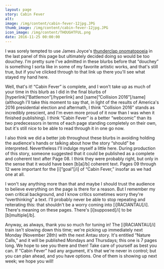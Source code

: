 ```yaml
---
layout: page
story: Cabin Fever
alt:
image: /img/content/cabin-fever-12jpg.JPG
thumb_image: /img/content/cabin-fever-12jpg.JPG
icon_image: /img/content/THOUGHTFUL.png
date: 2016-11-25 00:00:00
---
```



I was sorely tempted to use James Joyce's [thunderclap onomatopoeia](http://www.huffingtonpost.com/paul-anthony-jones/17-words-invented-by-james-joyce_b_6866424.html)&nbsp;in the last panel of this page but ultimately decided doing so would be too douchey. I'm pretty sure I've admitted in these blurbs before that “douchey” is something I sorta like in some of my favorite artistic works, and that's still true, but if you've clicked through to that link up there you'll see what stayed my hand here.

Well, that's it! “Cabin Fever” is complete, and I won't take up as much of your time in this blurb as I did in the final blurbs of [hyperlink]”Battlemon”[/hyperlink] and [same]”Collision 2016”[/same] (although I'll take this moment to say that, in light of the results of America's 2016 presidential election and aftermath, I think “Collision 2016” stands as incredibly prescient, and I'm even more proud of it now than I was when it finished publishing). I think “Cabin Fever” is a better “webcomic” than its two predecessors in terms of each page standing completely on their own, but it's still nice to be able to read through it in one go now.

I also think we did a better job throughout these blurbs in avoiding holding the audience's hands or talking about how the story “should” be interpreted. Nevertheless I'll indulge myself a little here. During production of this story, someone suggested that it could be published as a complete and coherent text after Page 08. I think they were probably right, but only in the sense that it would have been [b]a[/b] coherent text. Pages 09 through 12 were important for the [i]”goal”[/i] of “Cabin Fever,” insofar as we had one at all.&nbsp;

I won't say anything more than that and maybe I should trust the audience to believe everything on the page is there for a reason. But I remember my own critical background, and I know critics sometimes worry they're “overthinking” a text. I'll probably never be able to stop repeating and reiterating this: that shouldn't be a worry coming into [i]RACIANTAU[/i]. There's meaning on these pages. There's [i]supposed[/i] to be [b]multiple[/b].

Anyway, as always, thank you so much for tuning in! The [i]RACIANTAU[/i] train isn't slowing down this time; we're picking up immediately next Monday (November 28th) with the next Antau story. It's entitled “Nature Calls,” and it will be published Mondays and Thursdays; this one is 7 pages long. We hope to see you there and then! Take care of yourself as best you can. If “Cabin Fever” had any argument, it's that we're never in control; but you can plan ahead, and you have options. One of them is showing up next week; we hope you will!